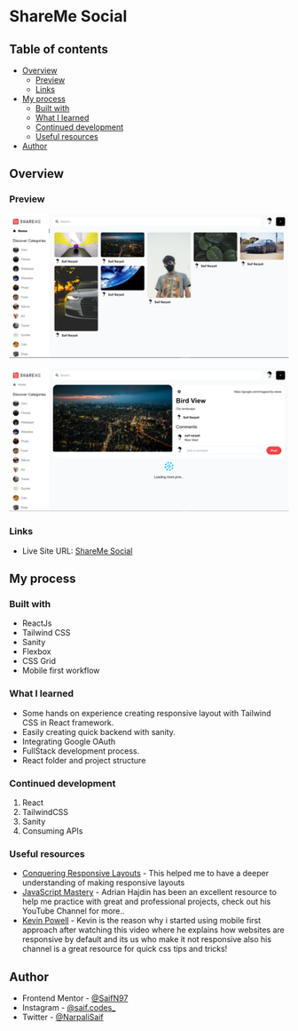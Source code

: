 # ShareMe Social

## Table of contents

- [Overview](#overview)
  - [Preview](#preview)
  - [Links](#links)
- [My process](#my-process)
  - [Built with](#built-with)
  - [What I learned](#what-i-learned)
  - [Continued development](#continued-development)
  - [Useful resources](#useful-resources)
- [Author](#author)

## Overview

### Preview

![Finished Preview of ShareMe Social](./shareme_frontend/src/assets/ShareMeSS.jpg)

![Finished Preview of ShareMe Social](./shareme_frontend/src/assets/ShareMeSS2.jpg)

### Links

- Live Site URL: [ShareMe Social](https://nshareme.netlify.app/)

## My process

### Built with

- ReactJs
- Tailwind CSS
- Sanity
- Flexbox
- CSS Grid
- Mobile first workflow

### What I learned

- Some hands on experience creating responsive layout with Tailwind CSS in React framework.
- Easily creating quick backend with sanity.
- Integrating Google OAuth
- FullStack development process.
- React folder and project structure

### Continued development

1. React
1. TailwindCSS
1. Sanity
1. Consuming APIs

### Useful resources

- [Conquering Responsive Layouts](https://courses.kevinpowell.co) - This helped me to have a deeper understanding of making responsive layouts
- [JavaScript Mastery](https://www.youtube.com/channel/UCmXmlB4-HJytD7wek0Uo97A) - Adrian Hajdin has been an excellent resource to help me practice with great and professional projects, check out his YouTube Channel for more..
- [Kevin Powell](https://www.youtube.com/watch?v=0ohtVzCSHqs&t=1s) - Kevin is the reason why i started using mobile first approach after watching this video where he explains how websites are responsive by default and its us who make it not responsive also his channel is a great resource for quick css tips and tricks!

## Author

- Frontend Mentor - [@SaifN97](https://www.frontendmentor.io/profile/SaifN97)
- Instagram - [@saif.codes\_](https://www.instagram.com/saif.codes_)
- Twitter - [@NarpaliSaif](https://twitter.com/NarpaliSaif)
